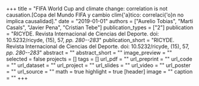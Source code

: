 +++
title = "FIFA World Cup and climate change: correlation is not causation.[Copa del Mundo FIFA y cambio clim{\'a}tico: correlaci{\'o}n no implica causalidad]."
date = "2019-01-01"
authors = ["Aurelio Tobias", "Marti Casals", "Javier Pena", "Cristian Tebe"]
publication_types = ["2"]
publication = "RICYDE. Revista Internacional de Ciencias del Deporte. doi: 10.5232/ricyde, (15), 57, _pp. 280--283_"
publication_short = "RICYDE. Revista Internacional de Ciencias del Deporte. doi: 10.5232/ricyde, (15), 57, _pp. 280--283_"
abstract = ""
abstract_short = ""
image_preview = ""
selected = false
projects = []
tags = []
url_pdf = ""
url_preprint = ""
url_code = ""
url_dataset = ""
url_project = ""
url_slides = ""
url_video = ""
url_poster = ""
url_source = ""
math = true
highlight = true
[header]
image = ""
caption = ""
+++
